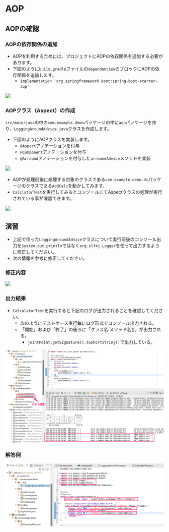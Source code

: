 # AOP

## AOPの確認

### AOPの依存関係の追加

- AOPを利用するためには、プロジェクトにAOPの依存関係を追加する必要があります。
- 下図のように`build.gradle`ファイルの`dependencies`のブロックにAOPの依存関係を追加します。
  - `implementation 'org.springframework.boot:spring-boot-starter-aop'`

![](img/aop-add-dependency.png)

### AOPクラス（Aspect）の作成

`src/main/java`の中の`com.example.demo`パッケージの中に`aop`パッケージを作り、`LoggingAroundAdvice.java`クラスを作成します。
- 下図のようにAOPクラスを実装します。
  - `@Aspect`アノテーションを付与
  - `@Component`アノテーションを付与
  - `@Arround`アノテーションを付与した`arroundAdvice`メソッドを実装

![](img/aop-new-aspect.png)

- AOPが処理前後に処理する対象のクラスである`com.example.demo.di`パッケージのクラスである`AddCalc`を動かしてみます。
- `CalclatorTest`を実行してみるとコンソールにてAspectクラスの処理が実行されている事が確認できます。

![](img/aop-check-aspect.png)

## 演習

- 上記で作った`LoggingAroundAdvice`クラスについて実行前後のコンソール出力を`System.out.println`ではなく`org.slf4j.Logger`を使って出力するように修正してください。
- 次の情報を参考に修正してください。

### 修正内容

![](img/aop-practice-02.png)

### 出力結果

- `CalculatorTest`を実行すると下記のログが出力されることを確認してください。
  - 次のようにテストケース実行毎にログ形式でコンソール出力される。
  - 「開始」および「終了」の後ろに「クラス名.メソッド名()」が出力される。
    - `jointPoint.getSignature().toShortString()`で出力している。

![](aop-practice-04.png)

### 解答例

![](img/aop-practice-03.png)

